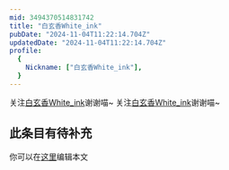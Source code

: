 ```yaml
---
mid: 3494370514831742
title: "白玄香White_ink"
pubDate: "2024-11-04T11:22:14.704Z"
updatedDate: "2024-11-04T11:22:14.704Z"
profile:
  {
    Nickname: ["白玄香White_ink"],
  }
---
```


关注[白玄香White_ink](https://space.bilibili.com/3494370514831742)谢谢喵~ 关注[白玄香White_ink](https://space.bilibili.com/3494370514831742)谢谢喵~

## 此条目有待补充
你可以在[这里](https://github.com/Yuhanawa/VTuber.ICU-Content/edit/master/v/白玄香White_ink/index.md)编辑本文
